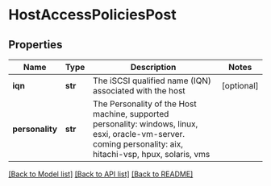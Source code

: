 # HostAccessPoliciesPost

## Properties
Name | Type | Description | Notes
------------ | ------------- | ------------- | -------------
**iqn** | **str** | The iSCSI qualified name (IQN) associated with the host | [optional] 
**personality** | **str** | The Personality of the Host machine, supported personality: windows, linux, esxi, oracle-vm-server. coming personality: aix, hitachi-vsp, hpux, solaris, vms | 

[[Back to Model list]](../README.md#documentation-for-models) [[Back to API list]](../README.md#documentation-for-api-endpoints) [[Back to README]](../README.md)

